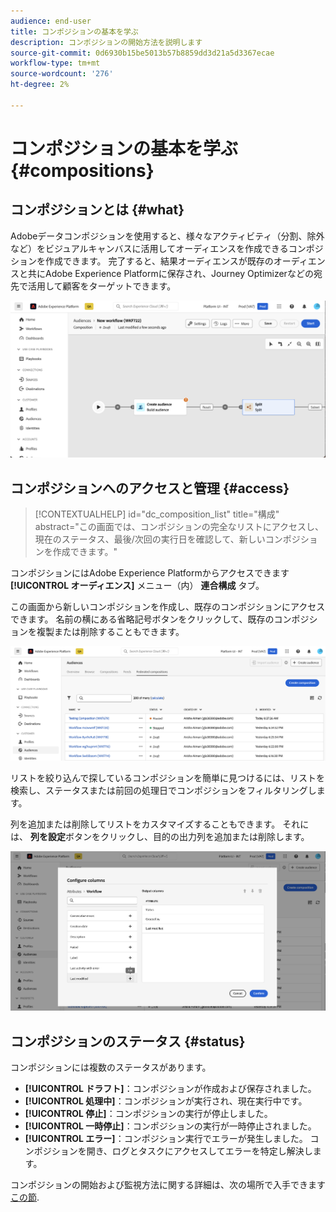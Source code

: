 ```yaml
---
audience: end-user
title: コンポジションの基本を学ぶ
description: コンポジションの開始方法を説明します
source-git-commit: 0d6930b15be5013b57b8859dd3d21a5d3367ecae
workflow-type: tm+mt
source-wordcount: '276'
ht-degree: 2%

---
```


# コンポジションの基本を学ぶ {#compositions}

## コンポジションとは {#what}

Adobeデータコンポジションを使用すると、様々なアクティビティ（分割、除外など）をビジュアルキャンバスに活用してオーディエンスを作成できるコンポジションを作成できます。 完了すると、結果オーディエンスが既存のオーディエンスと共にAdobe Experience Platformに保存され、Journey Optimizerなどの宛先で活用して顧客をターゲットできます。

![](assets/composition-example.png)

## コンポジションへのアクセスと管理 {#access}

>[!CONTEXTUALHELP]
>id="dc_composition_list"
>title="構成"
>abstract="この画面では、コンポジションの完全なリストにアクセスし、現在のステータス、最後/次回の実行日を確認して、新しいコンポジションを作成できます。"

コンポジションにはAdobe Experience Platformからアクセスできます **[!UICONTROL オーディエンス]** メニュー（内） **連合構成** タブ。

この画面から新しいコンポジションを作成し、既存のコンポジションにアクセスできます。 名前の横にある省略記号ボタンをクリックして、既存のコンポジションを複製または削除することもできます。

![](assets/compositions-list.png)

リストを絞り込んで探しているコンポジションを簡単に見つけるには、リストを検索し、ステータスまたは前回の処理日でコンポジションをフィルタリングします。

列を追加または削除してリストをカスタマイズすることもできます。 それには、 **列を設定**&#x200B;ボタンをクリックし、目的の出力列を追加または削除します。

![](assets/compositions-columns.png)

## コンポジションのステータス {#status}

コンポジションには複数のステータスがあります。

* **[!UICONTROL ドラフト]**：コンポジションが作成および保存されました。
* **[!UICONTROL 処理中]**：コンポジションが実行され、現在実行中です。
* **[!UICONTROL 停止]**：コンポジションの実行が停止しました。
* **[!UICONTROL 一時停止]**：コンポジションの実行が一時停止されました。
* **[!UICONTROL エラー]**：コンポジション実行でエラーが発生しました。 コンポジションを開き、ログとタスクにアクセスしてエラーを特定し解決します。

コンポジションの開始および監視方法に関する詳細は、次の場所で入手できます [この節](../compositions/start-monitor-composition.md).